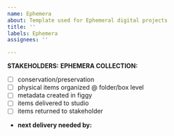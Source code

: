 ```yaml
---
name: Ephemera
about: Template used for Ephemeral digital projects
title: ''
labels: Ephemera
assignees: ''

---
```


**STAKEHOLDERS:**
**EPHEMERA COLLECTION:** 
- [ ] conservation/preservation
- [ ] physical items organized @ folder/box level
- [ ] metadata created in figgy
- [ ] items delivered to studio
- [ ] items returned to stakeholder
* **next delivery needed by:**
